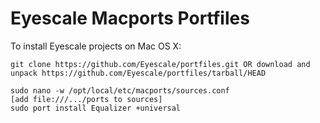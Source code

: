 Eyescale Macports Portfiles
=========

To install Eyescale projects on Mac OS X:
```
git clone https://github.com/Eyescale/portfiles.git OR download and unpack https://github.com/Eyescale/portfiles/tarball/HEAD

sudo nano -w /opt/local/etc/macports/sources.conf
[add file:///.../ports to sources]
sudo port install Equalizer +universal
```
